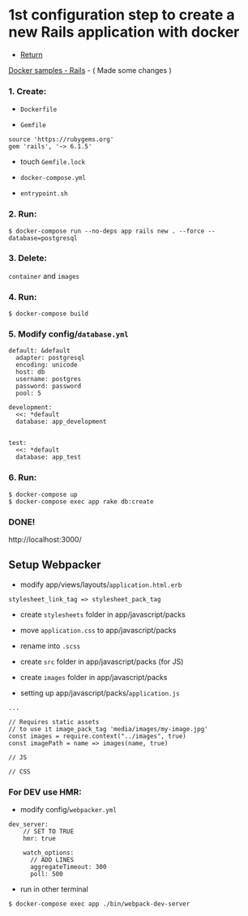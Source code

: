 # 1st configuration step to create a new Rails application with docker

- [Return](../README.md)

[Docker samples - Rails](https://docs.docker.com/samples/rails/) - ( Made some changes )

### 1. Create:
- `Dockerfile`

- `Gemfile`
```
source 'https://rubygems.org'
gem 'rails', '~> 6.1.5'
```

- touch `Gemfile.lock`

- `docker-compose.yml`

- `entrypoint.sh`

### 2. Run:
```
$ docker-compose run --no-deps app rails new . --force --database=postgresql
```
### 3. Delete:
`container` and `images`
### 4. Run:
```
$ docker-compose build
```

### 5. Modify config/`database.yml`
```
default: &default
  adapter: postgresql
  encoding: unicode
  host: db
  username: postgres
  password: password
  pool: 5

development:
  <<: *default
  database: app_development


test:
  <<: *default
  database: app_test
```

### 6. Run:
```
$ docker-compose up
$ docker-compose exec app rake db:create
```

### DONE!
http://localhost:3000/

## Setup Webpacker

- modify app/views/layouts/`application.html.erb`
```
stylesheet_link_tag => stylesheet_pack_tag
```

- create `stylesheets` folder in app/javascript/packs
- move `application.css` to app/javascript/packs
- rename into `.scss`

- create `src` folder in app/javascript/packs (for JS)
- create `images` folder in app/javascript/packs

- setting up app/javascript/packs/`application.js`

```
...

// Requires static assets
// to use it image_pack_tag 'media/images/my-image.jpg'
const images = require.context("../images", true)
const imagePath = name => images(name, true)

// JS

// CSS
```

### For DEV use HMR:
- modify config/`webpacker.yml`
```
dev_server:
    // SET TO TRUE
    hmr: true

    watch_options: 
      // ADD LINES
      aggregateTimeout: 300
      poll: 500
```

- run in other terminal
```
$ docker-compose exec app ./bin/webpack-dev-server
```